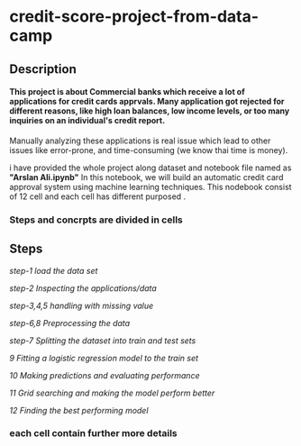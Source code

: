 # credit-score-project-from-data-camp
## Description

#### This project is about Commercial banks which receive a lot of applications for credit cards apprvals. Many application got rejected for different reasons, like high loan balances, low income levels, or too many inquiries on an individual's credit report.

Manually analyzing these applications is real issue which lead to other issues like  error-prone, and time-consuming (we know thai time is money). 

i have provided the whole project along dataset and notebook file named as **"Arslan Ali.ipynb"** In this notebook, we will build an automatic credit card approval system using machine learning techniques.
This nodebook consist of 12 cell and each cell has different purposed  .
### Steps and concrpts are divided in cells
## Steps

*step-1  load the data set*

*step-2  Inspecting the applications/data*

*step-3,4,5  handling with missing value*

*step-6,8    Preprocessing the data*

*step-7     Splitting the dataset into train and test sets*

*9     Fitting a logistic regression model to the train set*

*10    Making predictions and evaluating performance*

*11     Grid searching and making the model perform better*

*12     Finding the best performing model*

### each cell contain further  more details 
